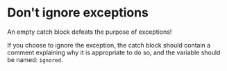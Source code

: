 # Don't ignore exceptions

An empty catch block defeats the purpose of exceptions!

If you choose to ignore the exception, the catch block should contain a comment explaining why it is appropriate to do so, and the variable should be named: <code>ignored</code>.
